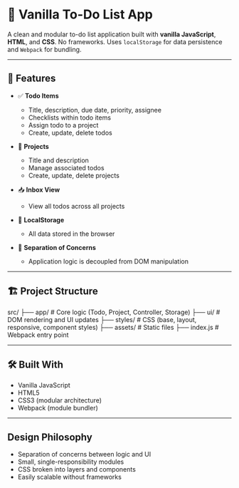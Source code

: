 # 📝 Vanilla To-Do List App

A clean and modular to-do list application built with **vanilla JavaScript**, **HTML**, and **CSS**. No frameworks. Uses `localStorage` for data persistence and `Webpack` for bundling.

---

## 🚀 Features

- ✅ **Todo Items**
  - Title, description, due date, priority, assignee
  - Checklists within todo items
  - Assign todo to a project
  - Create, update, delete todos

- 📂 **Projects**
  - Title and description
  - Manage associated todos
  - Create, update, delete projects

- 📥 **Inbox View**
  - View all todos across all projects

- 💾 **LocalStorage**
  - All data stored in the browser

- 🔧 **Separation of Concerns**
  - Application logic is decoupled from DOM manipulation

---

## 🏗️ Project Structure

src/
├── app/ # Core logic (Todo, Project, Controller, Storage)
├── ui/ # DOM rendering and UI updates
├── styles/ # CSS (base, layout, responsive, component styles)
├── assets/ # Static files
├── index.js # Webpack entry point

---

## 🛠️ Built With

- Vanilla JavaScript
- HTML5
- CSS3 (modular architecture)
- Webpack (module bundler)

---

## Design Philosophy

- Separation of concerns between logic and UI
- Small, single-responsibility modules
- CSS broken into layers and components
- Easily scalable without frameworks
